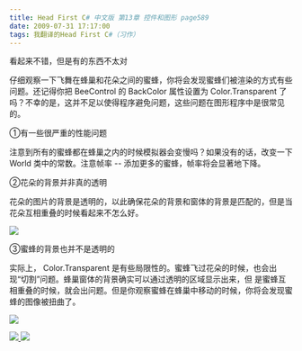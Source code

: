 ```yaml
---
title: Head First C# 中文版 第13章 控件和图形 page589
date: 2009-07-31 17:17:00
tags: 我翻译的Head First C#（习作）
---
```

看起来不错，但是有的东西不太对

  

仔细观察一下飞舞在蜂巢和花朵之间的蜜蜂，你将会发现蜜蜂们被渲染的方式有些问题。还记得你把  BeeControl  的  BackColor  属性设置为
Color.Transparent  了吗？不幸的是，这并不足以使得程序避免问题，这些问题在图形程序中是很常见的。

  

①有一些很严重的性能问题

  

注意到所有的蜜蜂都在蜂巢之内的时候模拟器会变慢吗？如果没有的话，改变一下  World  类中的常数。注意帧率  \--
添加更多的蜜蜂，帧率将会显著地下降。

  

②花朵的背景并非真的透明

  

花朵的图片的背景是透明的，以此确保花朵的背景和窗体的背景是匹配的，但是当花朵互相重叠的时候看起来不怎么好。

  

![](https://p-blog.csdn.net/images/p_blog_csdn_net/cuipengfei1/EntryImages/20090731/2009-07-31_17-03-07.jpg)

③蜜蜂的背景也并不是透明的

  

实际上，  Color.Transparent  是有些局限性的。蜜蜂飞过花朵的时候，也会出现“切割”问题。蜂巢窗体的背景确实可以通过透明的区域显示出来，但
是蜜蜂互相重叠的时候，就会出问题。但是你观察蜜蜂在蜂巢中移动的时候，你将会发现蜜蜂的图像被扭曲了。

  

![](https://p-blog.csdn.net/images/p_blog_csdn_net/cuipengfei1/EntryImages/20090731/2009-07-31_17-14-12.jpg)



[ ![](https://profile.csdnimg.cn/5/2/5/3_cuipengfei1)
![](https://g.csdnimg.cn/static/user-reg-year/1x/11.png)
](https://blog.csdn.net/cuipengfei1)





